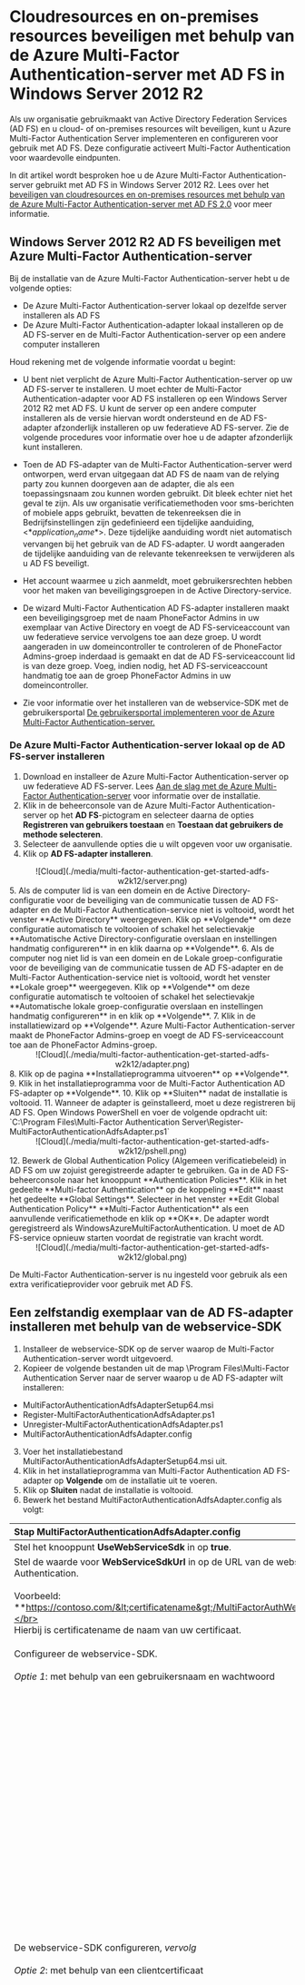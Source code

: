<properties
    pageTitle="Cloudresources en on-premises resources beveiligen met behulp van de Azure Multi-Factor Authentication-server met Windows Server 2012 R2 AD FS | Microsoft Azure"
    description="In dit artikel wordt beschreven hoe u aan de slag gaat met Azure Multi-Factor Authentication en AD FS in Windows Server 2012 R2."
    services="multi-factor-authentication"
    documentationCenter=""
    authors="billmath"
    manager="stevenpo"
    editor="curtland"/>

<tags
    ms.service="multi-factor-authentication"
    ms.workload="identity"
    ms.tgt_pltfrm="na"
    ms.devlang="na"
    ms.topic="get-started-article"
    ms.date="08/04/2016"
    ms.author="billmath"/>


# Cloudresources en on-premises resources beveiligen met behulp van de Azure Multi-Factor Authentication-server met AD FS in Windows Server 2012 R2

Als uw organisatie gebruikmaakt van Active Directory Federation Services (AD FS) en u cloud- of on-premises resources wilt beveiligen, kunt u Azure Multi-Factor Authentication Server implementeren en configureren voor gebruik met AD FS. Deze configuratie activeert Multi-Factor Authentication voor waardevolle eindpunten.

In dit artikel wordt besproken hoe u de Azure Multi-Factor Authentication-server gebruikt met AD FS in Windows Server 2012 R2. Lees over het [beveiligen van cloudresources en on-premises resources met behulp van de Azure Multi-Factor Authentication-server met AD FS 2.0](multi-factor-authentication-get-started-adfs-adfs2.md) voor meer informatie.

## Windows Server 2012 R2 AD FS beveiligen met Azure Multi-Factor Authentication-server

Bij de installatie van de Azure Multi-Factor Authentication-server hebt u de volgende opties:

- De Azure Multi-Factor Authentication-server lokaal op dezelfde server installeren als AD FS
- De Azure Multi-Factor Authentication-adapter lokaal installeren op de AD FS-server en de Multi-Factor Authentication-server op een andere computer installeren

Houd rekening met de volgende informatie voordat u begint:

- U bent niet verplicht de Azure Multi-Factor Authentication-server op uw AD FS-server te installeren. U moet echter de Multi-Factor Authentication-adapter voor AD FS installeren op een Windows Server 2012 R2 met AD FS. U kunt de server op een andere computer installeren als de versie hiervan wordt ondersteund en de AD FS-adapter afzonderlijk installeren op uw federatieve AD FS-server. Zie de volgende procedures voor informatie over hoe u de adapter afzonderlijk kunt installeren.
- Toen de AD FS-adapter van de Multi-Factor Authentication-server werd ontworpen, werd ervan uitgegaan dat AD FS de naam van de relying party zou kunnen doorgeven aan de adapter, die als een toepassingsnaam zou kunnen worden gebruikt. Dit bleek echter niet het geval te zijn. Als uw organisatie verificatiemethoden voor sms-berichten of mobiele apps gebruikt, bevatten de tekenreeksen die in Bedrijfsinstellingen zijn gedefinieerd een tijdelijke aanduiding, <$*application_name*$>. Deze tijdelijke aanduiding wordt niet automatisch vervangen bij het gebruik van de AD FS-adapter. U wordt aangeraden de tijdelijke aanduiding van de relevante tekenreeksen te verwijderen als u AD FS beveiligt.

- Het account waarmee u zich aanmeldt, moet gebruikersrechten hebben voor het maken van beveiligingsgroepen in de Active Directory-service.

- De wizard Multi-Factor Authentication AD FS-adapter installeren maakt een beveiligingsgroep met de naam PhoneFactor Admins in uw exemplaar van Active Directory en voegt de AD FS-serviceaccount van uw federatieve service vervolgens toe aan deze groep. U wordt aangeraden in uw domeincontroller te controleren of de PhoneFactor Admins-groep inderdaad is gemaakt en dat de AD FS-serviceaccount lid is van deze groep. Voeg, indien nodig, het AD FS-serviceaccount handmatig toe aan de groep PhoneFactor Admins in uw domeincontroller.
- Zie voor informatie over het installeren van de webservice-SDK met de gebruikersportal [De gebruikersportal implementeren voor de Azure Multi-Factor Authentication-server.](multi-factor-authentication-get-started-portal.md)


### De Azure Multi-Factor Authentication-server lokaal op de AD FS-server installeren

1. Download en installeer de Azure Multi-Factor Authentication-server op uw federatieve AD FS-server. Lees [Aan de slag met de Azure Multi-Factor Authentication-server](multi-factor-authentication-get-started-server.md) voor informatie over de installatie.
2. Klik in de beheerconsole van de Azure Multi-Factor Authentication-server op het **AD FS**-pictogram en selecteer daarna de opties **Registreren van gebruikers toestaan** en **Toestaan dat gebruikers de methode selecteren**.
3. Selecteer de aanvullende opties die u wilt opgeven voor uw organisatie.
4. Klik op **AD FS-adapter installeren**.
<center>![Cloud](./media/multi-factor-authentication-get-started-adfs-w2k12/server.png)</center>
5. Als de computer lid is van een domein en de Active Directory-configuratie voor de beveiliging van de communicatie tussen de AD FS-adapter en de Multi-Factor Authentication-service niet is voltooid, wordt het venster **Active Directory** weergegeven. Klik op **Volgende** om deze configuratie automatisch te voltooien of schakel het selectievakje **Automatische Active Directory-configuratie overslaan en instellingen handmatig configureren** in en klik daarna op **Volgende**.
6. Als de computer nog niet lid is van een domein en de Lokale groep-configuratie voor de beveiliging van de communicatie tussen de AD FS-adapter en de Multi-Factor Authentication-service niet is voltooid, wordt het venster **Lokale groep** weergegeven. Klik op **Volgende** om deze configuratie automatisch te voltooien of schakel het selectievakje **Automatische lokale groep-configuratie overslaan en instellingen handmatig configureren** in en klik op **Volgende**.
7. Klik in de installatiewizard op **Volgende**. Azure Multi-Factor Authentication-server maakt de PhoneFactor Admins-groep en voegt de AD FS-serviceaccount toe aan de PhoneFactor Admins-groep.
<center>![Cloud](./media/multi-factor-authentication-get-started-adfs-w2k12/adapter.png)</center>
8. Klik op de pagina **Installatieprogramma uitvoeren** op **Volgende**.
9. Klik in het installatieprogramma voor de Multi-Factor Authentication AD FS-adapter op **Volgende**.
10. Klik op **Sluiten** nadat de installatie is voltooid.
11. Wanneer de adapter is geïnstalleerd, moet u deze registreren bij AD FS. Open Windows PowerShell en voer de volgende opdracht uit:<br>
    `C:\Program Files\Multi-Factor Authentication Server\Register-MultiFactorAuthenticationAdfsAdapter.ps1`
   <center>![Cloud](./media/multi-factor-authentication-get-started-adfs-w2k12/pshell.png)</center>
12. Bewerk de Global Authentication Policy (Algemeen verificatiebeleid) in AD FS om uw zojuist geregistreerde adapter te gebruiken. Ga in de AD FS-beheerconsole naar het knooppunt **Authentication Policies**. Klik in het gedeelte **Multi-factor Authentication** op de koppeling **Edit** naast het gedeelte **Global Settings**. Selecteer in het venster **Edit Global Authentication Policy** **Multi-Factor Authentication** als een aanvullende verificatiemethode en klik op **OK**. De adapter wordt geregistreerd als WindowsAzureMultiFactorAuthentication. U moet de AD FS-service opnieuw starten voordat de registratie van kracht wordt.

<center>![Cloud](./media/multi-factor-authentication-get-started-adfs-w2k12/global.png)</center>

De Multi-Factor Authentication-server is nu ingesteld voor gebruik als een extra verificatieprovider voor gebruik met AD FS.

## Een zelfstandig exemplaar van de AD FS-adapter installeren met behulp van de webservice-SDK
1. Installeer de webservice-SDK op de server waarop de Multi-Factor Authentication-server wordt uitgevoerd.
2. Kopieer de volgende bestanden uit de map \Program Files\Multi-Factor Authentication Server naar de server waarop u de AD FS-adapter wilt installeren:
  - MultiFactorAuthenticationAdfsAdapterSetup64.msi
  - Register-MultiFactorAuthenticationAdfsAdapter.ps1
  - Unregister-MultiFactorAuthenticationAdfsAdapter.ps1
  - MultiFactorAuthenticationAdfsAdapter.config
3. Voer het installatiebestand MultiFactorAuthenticationAdfsAdapterSetup64.msi uit.
4. Klik in het installatieprogramma van Multi-Factor Authentication AD FS-adapter op **Volgende** om de installatie uit te voeren.
5. Klik op **Sluiten** nadat de installatie is voltooid.
6. Bewerk het bestand MultiFactorAuthenticationAdfsAdapter.config als volgt:

|Stap MultiFactorAuthenticationAdfsAdapter.config| Substap|
|:------------- | :------------- |
|Stel het knooppunt **UseWebServiceSdk** in op **true**.||
|Stel de waarde voor **WebServiceSdkUrl** in op de URL van de webservice-SDK voor Multi-Factor Authentication.</br></br>Voorbeeld:  **https://contoso.com/&lt;certificatename&gt;/MultiFactorAuthWebServicesSdk/PfWsSdk.asmx**</br></br>Hierbij is certificatename de naam van uw certificaat. ||
|Configureer de webservice-SDK.<br><br>*Optie 1*: met behulp van een gebruikersnaam en wachtwoord|<ol type="a"><li>Stel de waarde voor **WebServiceSdkUsername** in op een account dat lid is van de veiligheidsgroep PhoneFactor Admins. Gebruik de indeling &lt;domein&gt;&#92;&lt;gebruikersnaam&gt;.<li>Stel de waarde voor **WebServiceSdkPassword** in op het juiste accountwachtwoord.</li></ol>
|De webservice-SDK configureren, *vervolg*<br><br>*Optie 2*: met behulp van een clientcertificaat|<ol type="a"><li>Verkrijg een certificaat van een certificeringsinstantie voor de server waarop de webservice-SDK wordt uitgevoerd. Lees hoe u [clientcertificaten kunt verkrijgen](https://technet.microsoft.com/library/cc770328.aspx).</li><li>Importeer het clientcertificaat in het persoonlijke certificaatarchief van de lokale computer op de server waarop de webservice-SDK wordt uitgevoerd. Opmerking: zorg ervoor dat het openbare certificaat van de certificeringsinstantie zich bevindt in de certificaatopslag met vertrouwde basiscertificaten.</li><li>Exporteer de openbare en persoonlijke sleutels van het clientcertificaat naar een PFX-bestand.</li><li>Exporteer de openbare sleutel in Base64-indeling naar een CER-bestand.</li><li>Controleer in Serverbeheer of het onderdeel Web Server (IIS)\Web Server\Security\IIS Client Certificate Mapping Authentication (Verificatie van IIS-clientcertificaattoewijzing) is geïnstalleerd. Als dit niet is geïnstalleerd, kiest u **Functies en onderdelen toevoegen** om dit onderdeel toe te voegen.</li><li>Dubbelklik in IIS-beheer op **Configuratie-editor** voor de website die de virtuele map van de webservice-SDK bevat. Opmerking: het is heel belangrijk dat u dit doet op het niveau van de website en niet op het niveau van de virtuele map.</li><li>Ga naar het gedeelte **system.webServer/security/authentication/iisClientCertificateMappingAuthentication**.</li><li>Stel **enabled** in op **true**.</li><li>Stel **oneToOneCertificateMappingsEnabled** in op **true**.</li><li>Klik op de knop **...** naast **oneToOneMappings** en klik vervolgens op de koppeling **Add**.</li><li>Open het CER-bestand dat u eerder hebt geëxporteerd in base 64-indeling. Verwijder *-----BEGIN CERTIFICATE-----*, *-----END CERTIFICATE-----* en alle regeleinden. Kopieer de resulterende tekenreeks.</li><li>Stel het **certificaat** in op de tekenreeks die u in de vorige stap hebt gekopieerd.</li><li>Stel **enabled** in op **true**.</li><li>Stel **userName** in op een account dat lid is van de veiligheidsgroep PhoneFactor Admins. Gebruik de indeling &lt;domein&gt;&#92;&lt;gebruikersnaam&gt;.</li><li>Stel het wachtwoord in op het juiste accountwachtwoord en sluit vervolgens de Configuratie-editor.</li><li>Klik op de koppeling **Toepassen**.</li><li>Dubbelklik in de virtuele map van de webservice-SDK op **Verificatie**.</li><li>Controleer of **ASP.NET-imitatie** en **Basisverificatie** zijn ingesteld op **Ingeschakeld** en of alle overige items zijn ingesteld op **Uitgeschakeld**.</li><li>Dubbelklik in de virtuele map van de webservice-SDK op **SSL-instellingen**.</li><li>Stel **Clientcertificaten** in op **Accepteren** en klik daarna op **Toepassen**.</li><li>Kopieer het PFX-bestand dat u eerder hebt geëxporteerd naar de server waarop de AD FS-adapter wordt uitgevoerd.</li><li>Importeer het PFX-bestand in het persoonlijke certificaatarchief van de lokale computer.</li><li>Klik met de rechtermuisknop en selecteer **Persoonlijke sleutels beheren**, en verleen leestoegang tot het account waarmee u zich aanmeldt bij de AD FS-service.</li><li>Open het clientcertificaat en kopieer de vingerafdruk van het tabblad **Details**.</li><li>Stel in het bestand MultiFactorAuthenticationAdfsAdapter.config **WebServiceSdkCertificateThumbprint** in op de tekenreeks die u in de vorige stap hebt gekopieerd.</li></ol>
| Bewerk het script Register-MultiFactorAuthenticationAdfsAdapter.ps1 door *-ConfigurationFilePath-&lt;pad&gt;* toe te voegen aan het einde van de opdracht `Register-AdfsAuthenticationProvider`, waarbij *&lt;pad&gt;* het volledige pad is naar het bestand MultiFactorAuthenticationAdfsAdapter.config.||

Voer het script \Program Files\Multi-Factor Authentication Server\Register-MultiFactorAuthenticationAdfsAdapter.ps1 uit in PowerShell om de adapter te registreren. De adapter wordt geregistreerd als WindowsAzureMultiFactorAuthentication. U moet de AD FS-service opnieuw starten voordat de registratie van kracht wordt.



<!--HONumber=ago16_HO5-->


